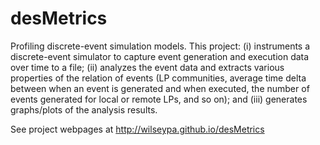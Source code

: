desMetrics
==========

Profiling discrete-event simulation models.  This project: (i) instruments a discrete-event simulator to capture event generation
and execution data over time to a file; (ii) analyzes the event data and extracts various properties of the relation of events (LP
communities, average time delta between when an event is generated and when executed, the number of events generated for local or
remote LPs, and so on); and (iii) generates graphs/plots of the analysis results.

See project webpages at http://wilseypa.github.io/desMetrics
